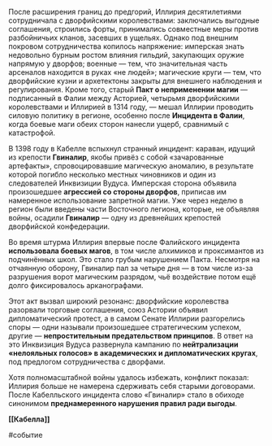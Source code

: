 
После расширения границ до предгорий, Иллирия десятилетиями сотрудничала с дворфийскими королевствами: заключались выгодные соглашения, строились форты, принимались совместные меры против разбойничьих кланов, засевших в ущельях. Однако под внешним покровом сотрудничества копилось напряжение: имперская знать недовольно бурным ростом влияния гильдий, закупающих оружие напрямую у дворфов; военные — тем, что значительная часть арсеналов находится в руках «не людей»; магические круги — тем, что дворфийские кузни и архетектоны закрыты для внешнего наблюдения и регулирования. Кроме того, старый **Пакт о неприменении магии** — подписанный в Фалии между Асторией, четырьмя дворфийскими королевствами и Иллирией в 1314 году, — мешал Иллирии проводить силовую политику в регионе, особенно после **Инцидента в Фалии**, когда боевые маги обеих сторон нанесли ущерб, сравнимый с катастрофой.

В 1398 году в Кабелле вспыхнул странный инцидент: караван, идущий из крепости **Гвиналир**, якобы привёз с собой «зачарованные артефакты», спровоцировавшие магическую аномалию, в результате которой погибло несколько местных чиновников и один из следователей Инквизиции Вудуса. Имперская сторона объявила произошедшее **агрессией со стороны дворфов**, приписав им намеренное использование запретной магии. Уже через неделю в регион были введены части Восточного легиона, которые, не объявляя войны, осадили **Гвиналир** — одну из древнейших крепостей дворфийской конфедерации.

Во время штурма Иллирия впервые после Фалийского инцидента **использовала боевых магов**, в том числе алхимиков и проксимантов из подчинённых школ. Это стало грубым нарушением Пакта. Несмотря на отчаянную оборону, Гвиналир пал за четыре дня — в том числе из-за разрушения ворот магическим разрядом, чьё воздействие потом ещё долго фиксировалось арканографами.

Этот акт вызвал широкий резонанс: дворфийские королевства разорвали торговые соглашения, союз Астории объявил дипломатический протест, а в самом Сенате Иллирии разгорелись споры — одни называли произошедшее стратегическим успехом, другие — **непростительным предательством принципов**. В ответ на это Инквизиция Вудуса развернула кампанию по **нейтрализации «нелояльных голосов» в академических и дипломатических кругах**, под предлогом сотрудничества с дворфами.

Хотя полномасштабной войны удалось избежать, конфликт показал: Иллирия больше не намерена сдерживать себя старыми договорами. После Кабелльского инцидента слово «Гвиналир» стало в обиходе синонимом **преднамеренного нарушения правил ради выгоды**.

**[[Кабелла]]** 

#событие